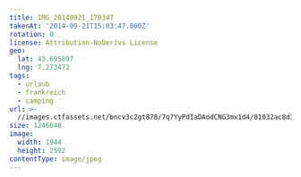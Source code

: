 ```yaml
---
title: IMG_20140921_170347
takenAt: '2014-09-21T15:03:47.000Z'
rotation: 0
license: Attribution-NoDerivs License
geo:
  lat: 43.695897
  lng: 7.273472
tags:
  - urlaub
  - frankreich
  - camping
url: >-
  //images.ctfassets.net/bncv3c2gt878/7q7YyPdIaDAodCNG3mx1d4/01032ac8d39460fc84f0f17f2b447751/img_20140921_170347_28278800366_o
size: 1246648
image:
  width: 1944
  height: 2592
contentType: image/jpeg
---
```


